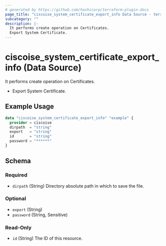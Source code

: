 ```yaml
---
# generated by https://github.com/hashicorp/terraform-plugin-docs
page_title: "ciscoise_system_certificate_export_info Data Source - terraform-provider-ciscoise"
subcategory: ""
description: |-
  It performs create operation on Certificates.
  Export System Certificate.
---
```


# ciscoise_system_certificate_export_info (Data Source)

It performs create operation on Certificates.

- Export System Certificate.

## Example Usage

```terraform
data "ciscoise_system_certificate_export_info" "example" {
  provider = ciscoise
  dirpath  = "string"
  export   = "string"
  id       = "string"
  password = "******"
}
```

<!-- schema generated by tfplugindocs -->
## Schema

### Required

- `dirpath` (String) Directory absolute path in which to save the file.

### Optional

- `export` (String)
- `password` (String, Sensitive)

### Read-Only

- `id` (String) The ID of this resource.



